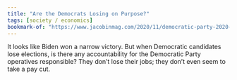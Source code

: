 ```yaml
---
title: "Are the Democrats Losing on Purpose?"
tags: [society / economics]
bookmark-of: "https://www.jacobinmag.com/2020/11/democratic-party-2020-elections-campaign-donations-failure"
---
```

It looks like Biden won a narrow victory. But when Democratic candidates lose elections, is there any accountability for the Democratic Party operatives responsible? They don’t lose their jobs; they don’t even seem to take a pay cut.